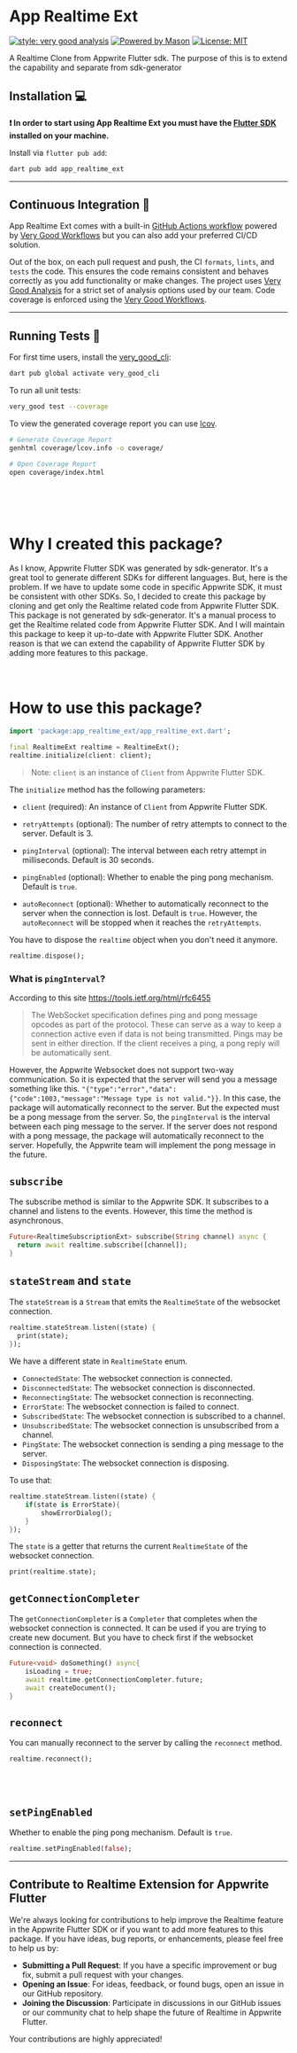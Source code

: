 # App Realtime Ext

[![style: very good analysis][very_good_analysis_badge]][very_good_analysis_link]
[![Powered by Mason](https://img.shields.io/endpoint?url=https%3A%2F%2Ftinyurl.com%2Fmason-badge)](https://github.com/felangel/mason)
[![License: MIT][license_badge]][license_link]

A Realtime Clone from Appwrite Flutter sdk. The purpose of this is to extend the capability and separate from sdk-generator

## Installation 💻

**❗ In order to start using App Realtime Ext you must have the [Flutter SDK][flutter_install_link] installed on your machine.**

Install via `flutter pub add`:

```sh
dart pub add app_realtime_ext
```

---

## Continuous Integration 🤖

App Realtime Ext comes with a built-in [GitHub Actions workflow][github_actions_link] powered by [Very Good Workflows][very_good_workflows_link] but you can also add your preferred CI/CD solution.

Out of the box, on each pull request and push, the CI `formats`, `lints`, and `tests` the code. This ensures the code remains consistent and behaves correctly as you add functionality or make changes. The project uses [Very Good Analysis][very_good_analysis_link] for a strict set of analysis options used by our team. Code coverage is enforced using the [Very Good Workflows][very_good_coverage_link].

---

## Running Tests 🧪

For first time users, install the [very_good_cli][very_good_cli_link]:

```sh
dart pub global activate very_good_cli
```

To run all unit tests:

```sh
very_good test --coverage
```

To view the generated coverage report you can use [lcov](https://github.com/linux-test-project/lcov).

```sh
# Generate Coverage Report
genhtml coverage/lcov.info -o coverage/

# Open Coverage Report
open coverage/index.html
```

[flutter_install_link]: https://docs.flutter.dev/get-started/install
[github_actions_link]: https://docs.github.com/en/actions/learn-github-actions
[license_badge]: https://img.shields.io/badge/license-MIT-blue.svg
[license_link]: https://opensource.org/licenses/MIT
[logo_black]: https://raw.githubusercontent.com/VGVentures/very_good_brand/main/styles/README/vgv_logo_black.png#gh-light-mode-only
[logo_white]: https://raw.githubusercontent.com/VGVentures/very_good_brand/main/styles/README/vgv_logo_white.png#gh-dark-mode-only
[mason_link]: https://github.com/felangel/mason
[very_good_analysis_badge]: https://img.shields.io/badge/style-very_good_analysis-B22C89.svg
[very_good_analysis_link]: https://pub.dev/packages/very_good_analysis
[very_good_cli_link]: https://pub.dev/packages/very_good_cli
[very_good_coverage_link]: https://github.com/marketplace/actions/very-good-coverage
[very_good_ventures_link]: https://verygood.ventures
[very_good_ventures_link_light]: https://verygood.ventures#gh-light-mode-only
[very_good_ventures_link_dark]: https://verygood.ventures#gh-dark-mode-only
[very_good_workflows_link]: https://github.com/VeryGoodOpenSource/very_good_workflows

<br>
<br>
<br>

# Why I created this package?

As I know, Appwrite Flutter SDK was generated by sdk-generator. It's a great tool to generate different SDKs for different languages. But, here is the problem. If we have to update some code in specific Appwrite SDK, it must be consistent with other SDKs. So, I decided to create this package by cloning and get only the Realtime related code from Appwrite Flutter SDK. This package is not generated by sdk-generator. It's a manual process to get the Realtime related code from Appwrite Flutter SDK. And I will maintain this package to keep it up-to-date with Appwrite Flutter SDK. Another reason is that we can extend the capability of Appwrite Flutter SDK by adding more features to this package.
<br>
<br>
<br>

# How to use this package?

```dart
import 'package:app_realtime_ext/app_realtime_ext.dart';

final RealtimeExt realtime = RealtimeExt();
realtime.initialize(client: client);
```

> Note: `client` is an instance of `Client` from Appwrite Flutter SDK.

The `initialize` method has the following parameters:

- `client` (required): An instance of `Client` from Appwrite Flutter SDK.
- `retryAttempts` (optional): The number of retry attempts to connect to the server. Default is 3.
- `pingInterval` (optional): The interval between each retry attempt in milliseconds. Default is 30 seconds.

- `pingEnabled` (optional): Whether to enable the ping pong mechanism. Default is `true`.

- `autoReconnect` (optional): Whether to automatically reconnect to the server when the connection is lost. Default is `true`. However, the `autoReconnect` will be stopped when it reaches the `retryAttempts`.
  <br>

You have to dispose the `realtime` object when you don't need it anymore.

```dart
realtime.dispose();
```

### What is `pingInterval`?

According to this site https://tools.ietf.org/html/rfc6455

> The WebSocket specification defines ping and pong message opcodes as part of the protocol. These can serve as a way to keep a connection active even if data is not being transmitted.
> Pings may be sent in either direction. If the client receives a ping, a pong reply will be automatically sent.

However, the Appwrite Websocket does not support two-way communication. So it is expected that the server will send you a message something like this. `"{"type":"error","data":{"code":1003,"message":"Message type is not valid."}}`. In this case, the package will automatically reconnect to the server. But the expected must be a pong message from the server. So, the `pingInterval` is the interval between each ping message to the server. If the server does not respond with a pong message, the package will automatically reconnect to the server. Hopefully, the Appwrite team will implement the pong message in the future.

## `subscribe`

The subscribe method is similar to the Appwrite SDK. It subscribes to a channel and listens to the events. However, this time the method is asynchronous.

```dart
Future<RealtimeSubscriptionExt> subscribe(String channel) async {
  return await realtime.subscribe([channel]);
}
```

## `stateStream` and `state`

The `stateStream` is a `Stream` that emits the `RealtimeState` of the websocket connection.

```dart
realtime.stateStream.listen((state) {
  print(state);
});

```

We have a different state in `RealtimeState` enum.

- `ConnectedState`: The websocket connection is connected.
- `DisconnectedState`: The websocket connection is disconnected.
- `ReconnectingState`: The websocket connection is reconnecting.
- `ErrorState`: The websocket connection is failed to connect.
- `SubscribedState`: The websocket connection is subscribed to a channel.
- `UnsubscribedState`: The websocket connection is unsubscribed from a channel.
- `PingState`: The websocket connection is sending a ping message to the server.
- `DisposingState`: The websocket connection is disposing.

To use that:

```dart
realtime.stateStream.listen((state) {
    if(state is ErrorState){
        showErrorDialog();
    }
});

```

The `state` is a getter that returns the current `RealtimeState` of the websocket connection.

```dart
print(realtime.state);
```

## `getConnectionCompleter`

The `getConnectionCompleter` is a `Completer` that completes when the websocket connection is connected. It can be used if you are trying to create new document. But you have to check first if the websocket connection is connected.

```dart
Future<void> doSomething() async{
    isLoading = true;
    await realtime.getConnectionCompleter.future;
    await createDocument();
}
```

## `reconnect`

You can manually reconnect to the server by calling the `reconnect` method.

```dart
realtime.reconnect();
```

<br>
<br>

## `setPingEnabled`

Whether to enable the ping pong mechanism. Default is `true`.

```dart
realtime.setPingEnabled(false);
```

---

## Contribute to Realtime Extension for Appwrite Flutter

We're always looking for contributions to help improve the Realtime feature in the Appwrite Flutter SDK or if you want to add more features to this package. If you have ideas, bug reports, or enhancements, please feel free to help us by:

- **Submitting a Pull Request**: If you have a specific improvement or bug fix, submit a pull request with your changes.
- **Opening an Issue**: For ideas, feedback, or found bugs, open an issue in our GitHub repository.
- **Joining the Discussion**: Participate in discussions in our GitHub issues or our community chat to help shape the future of Realtime in Appwrite Flutter.

Your contributions are highly appreciated!
